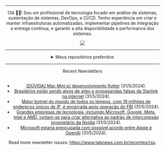 <div align="center">
<hr>
<p>Olá 👋🏾! Sou um profissional de tecnologia focado em análise de sistemas, sustentação de sistemas, DevOps, e CI/CD. Tenho experiência em criar e manter infraestruturas automatizadas, implementar pipelines de integração e entrega contínua, e garantir a alta disponibilidade e performance dos sistemas.</p>
  <img src="https://media.giphy.com/media/yAGIvCiwPJn5C/giphy.gif">
<hr>
  <details>
  <summary>Meus repositórios preferidos</summary>
  <br />
  Alguns dos meus melhores repositórios:
  <br />
<br />
  <ul><li><a href=https://github.com/RxJSVini/aluratube target="_blank" rel="noopener noreferrer">RxJSVini/aluratube</a> (<b>0</b> ✨ and <b>0</b> 🍴): Aluratube - Desenvolvido durante a imersão React da Alura no final de 2022</li><li><a href=https://github.com/RxJSVini/nlw-ia target="_blank" rel="noopener noreferrer">RxJSVini/nlw-ia</a> (<b>0</b> ✨ and <b>0</b> 🍴): Projeto desenvolvido durante a NLW IA - Usando a API da OPENAI</li>
<li>More coming soon :).</li>
</ul>
  </details>
  <hr/>
    <summary>Recent Newsletters</summary>
  <br />
  <ul>
    <li><a href=https://www.tabnews.com.br/dobigobr/duvida-mac-mini-p-desenvolvimento-flutter target="_blank" rel="noopener noreferrer">[DÚVIDA] Mac Mini p/ desenvolvimento flutter</a> (31/5/2024).</li><li><a href=https://www.tabnews.com.br/NewsletterOficial/brasileiros-estao-sendo-alvos-de-sites-e-propagandas-falsas-da-starlink-na-internet target="_blank" rel="noopener noreferrer">Brasileiros estão sendo alvos de sites e propagandas falsas da Starlink na internet</a> (31/5/2024).</li><li><a href=https://www.tabnews.com.br/NewsletterOficial/maior-botnet-do-mundo-de-todos-os-tempos-com-19-milhoes-de-enderecos-unicos-de-ip-e-encerrada-apos-operacao-do-fbi target="_blank" rel="noopener noreferrer">Maior botnet do mundo de todos os tempos, com 19 milhões de endereços únicos de IP, é encerrada após operação do FBI</a> (31/5/2024).</li><li><a href=https://www.tabnews.com.br/NewsletterOficial/grandes-empresas-de-tecnologia-incluindo-microsoft-google-meta-intel-e-amd-juntam-se-para-criar-alternativa-ao-padrao-de-interconexao-proprietario-da-nvidia target="_blank" rel="noopener noreferrer">Grandes empresas de tecnologia, incluindo Microsoft, Google, Meta, Intel e AMD, juntam-se para criar alternativa ao padrão de interconexão proprietário da Nvidia</a> (31/5/2024).</li><li><a href=https://www.tabnews.com.br/NewsletterOficial/microsoft-estaria-preocupada-com-possivel-acordo-entre-apple-e-openai target="_blank" rel="noopener noreferrer">Microsoft estaria preocupada com possível acordo entre Apple e OpenAI</a> (31/5/2024).</li>
  </ul>
<p>Read more newsletter issues: <a href="https://www.tabnews.com.br/recentes/rss">https://www.tabnews.com.br/recentes/rss</a>.</p>
  </details>
